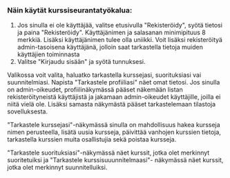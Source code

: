 ### Näin käytät kurssiseurantatyökalua:

1) Jos sinulla ei ole käyttäjää, valitse etusivulla "Rekisteröidy", syötä tietosi ja paina "Rekisteröidy". 
  Käyttäjänimen ja salasanan minimipituus 8 merkkiä. Lisäksi käyttäjänimen tulee olla uniikki.
  Voit lisäksi rekisteröityä admin-tasoisena käyttäjänä, jolloin saat tarkastella tietoja muiden käyttäjien toiminnasta
2) Valitse "Kirjaudu sisään" ja syötä tunnuksesi.

Valikossa voit valita, haluatko tarkastella kurssejasi, suorituksiasi vai suunnitelmiasi.
Napista "Tarkastele profiiliasi" näet omat tietosi. Jos sinulla on admin-oikeudet, profiilinäkymässä pääset näkemään listan 
rekisteröityneistä käyttäjistä ja jakamaan admin-oikeudet käyttäjille, joilla ei niitä vielä ole. Lisäksi samasta näkymästä
pääset tarkastelemaan tilastoja sovelluksesta.

"Tarkastele kurssejasi"-näkymässä sinulla on mahdollisuus hakea kursseja nimen perusteella, lisätä uusia kursseja, 
päivittää vanhojen kurssien tietoja, tarkastella kurssien muita osallistujia sekä poistaa kursseja.

"Tarkastele suorituksiasi"-näkymässä näet kurssit, jotka olet merkinnyt suoritetuiksi ja "Tarkastele kurssisuuunnitelmaasi"-
näkymässä näet kurssit, jotka olet merkinnyt suunnitelluiksi.
